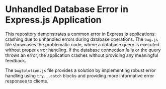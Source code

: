 # Unhandled Database Error in Express.js Application

This repository demonstrates a common error in Express.js applications: crashing due to unhandled errors during database operations.  The `bug.js` file showcases the problematic code, where a database query is executed without proper error handling.  If the database connection fails or the query throws an error, the application crashes without providing any meaningful feedback.

The `bugSolution.js` file provides a solution by implementing robust error handling using `try...catch` blocks and providing more informative error responses to clients.